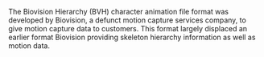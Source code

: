 The Biovision Hierarchy (BVH) character animation file format was developed by Biovision, a defunct motion capture services company, to give motion capture data to customers. This format largely displaced an earlier format Biovision providing skeleton hierarchy information as well as motion data. 